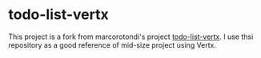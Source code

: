 # todo-list-vertx

This project is a fork from marcorotondi's project [todo-list-vertx](https://github.com/marcorotondi/todo-list-vertx.git). I use thsi repository as a good reference of mid-size project using Vertx.
